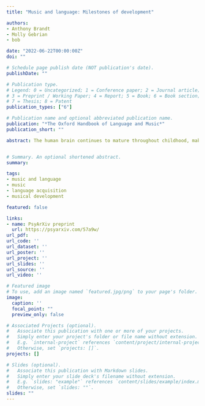 ```yaml
---
title: "Music and language: Milestones of development"

authors:
- Anthony Brandt
- Molly Gebrian
- bob

date: "2022-06-22T00:00:00Z"
doi: ""

# Schedule page publish date (NOT publication's date).
publishDate: ""

# Publication type.
# Legend: 0 = Uncategorized; 1 = Conference paper; 2 = Journal article;
# 3 = Preprint / Working Paper; 4 = Report; 5 = Book; 6 = Book section;
# 7 = Thesis; 8 = Patent
publication_types: ["6"]

# Publication name and optional abbreviated publication name.
publication: "*The Oxford Handbook of Language and Music*"
publication_short: ""

abstract: The human brain continues to mature throughout childhood, making our species particularly susceptible to experience. Given the diversity of music and language around the globe, how these are acquired during childhood is revealing about the feedback loop between our biological predispositions and exposure. Evidence suggests that children begin as generalists and become specialists, with music and language deeply entangled in infancy and modularity emerging over time. In addition, development proceeds along parallel tracks, with comparable cognitive milestones. Although there is a tendency to celebrate our precociousness, it may be that we should really extol the slow and protected aspects of development: our unfledged entry into the world affords us the extended time necessary to internalize these products of culture. The present chapter begins by exploring the variety of music and languages around the world. It then tracks developmental milestones from birth throughout childhood, examines linked developmental disorders, and closes with a discussion of open questions and future directions.


# Summary. An optional shortened abstract.
summary:

tags:
- music and language
- music
- language acquisition
- musical development

featured: false

links:
- name: PsyArXiv preprint
  url: https://psyarxiv.com/57a9w/
url_pdf: 
url_code: ''
url_dataset: ''
url_poster: ''
url_project: ''
url_slides: ''
url_source: ''
url_video: ''

# Featured image
# To use, add an image named `featured.jpg/png` to your page's folder. 
image:
  caption: ''
  focal_point: ""
  preview_only: false

# Associated Projects (optional).
#   Associate this publication with one or more of your projects.
#   Simply enter your project's folder or file name without extension.
#   E.g. `internal-project` references `content/project/internal-project/index.md`.
#   Otherwise, set `projects: []`.
projects: []

# Slides (optional).
#   Associate this publication with Markdown slides.
#   Simply enter your slide deck's filename without extension.
#   E.g. `slides: "example"` references `content/slides/example/index.md`.
#   Otherwise, set `slides: ""`.
slides: ""
---
```


